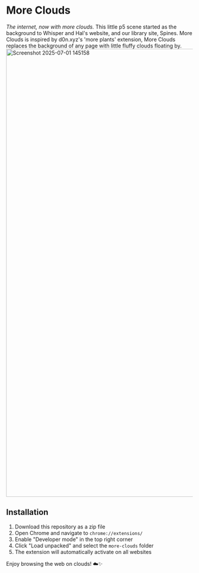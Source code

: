 # More Clouds

_The internet, now with more clouds._ This little p5 scene started as the background to Whisper and Hal's website, and our library site, Spines. More Clouds is inspired by d0n.xyz's 'more plants' extension, More Clouds replaces the background of any page with little fluffy clouds floating by.
<img width="1207" alt="Screenshot 2025-07-01 145158" src="https://github.com/user-attachments/assets/d7a7d1f3-2990-4d4f-8a06-15c702e2f490" />

## Installation

1. Download this repository as a zip file
2. Open Chrome and navigate to `chrome://extensions/`
3. Enable "Developer mode" in the top right corner
4. Click "Load unpacked" and select the `more-clouds` folder
5. The extension will automatically activate on all websites

Enjoy browsing the web on clouds! ☁️✨
